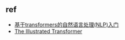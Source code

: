 

## ref
+ [基于transformers的自然语言处理(NLP)入门](https://github.com/datawhalechina/learn-nlp-with-transformers/tree/main)
+ [The Illustrated Transformer](https://jalammar.github.io/illustrated-transformer/)